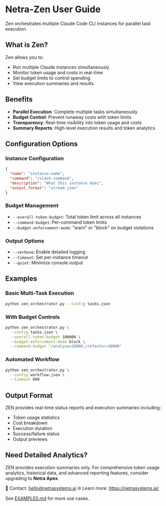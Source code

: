 # Netra-Zen User Guide

Zen orchestrates multiple Claude Code CLI instances for parallel task execution.

## What is Zen?

Zen allows you to:
- Run multiple Claude instances simultaneously
- Monitor token usage and costs in real-time
- Set budget limits to control spending
- View execution summaries and results

## Benefits

- **Parallel Execution**: Complete multiple tasks simultaneously
- **Budget Control**: Prevent runaway costs with token limits
- **Transparency**: Real-time visibility into token usage and costs
- **Summary Reports**: High-level execution results and token analytics

## Configuration Options

### Instance Configuration
```json
{
  "name": "instance-name",
  "command": "/slash-command",
  "description": "What this instance does",
  "output_format": "stream-json"
}
```

### Budget Management
- `--overall-token-budget`: Total token limit across all instances
- `--command-budget`: Per-command token limits
- `--budget-enforcement-mode`: "warn" or "block" on budget violations

### Output Options
- `--verbose`: Enable detailed logging
- `--timeout`: Set per-instance timeout
- `--quiet`: Minimize console output

## Examples

### Basic Multi-Task Execution
```bash
python zen_orchestrator.py --config tasks.json
```

### With Budget Controls
```bash
python zen_orchestrator.py \
  --config tasks.json \
  --overall-token-budget 100000 \
  --budget-enforcement-mode block \
  --command-budget "/analyze=20000,/refactor=30000"
```

### Automated Workflow
```bash
python zen_orchestrator.py \
  --config workflow.json \
  --timeout 600
```

## Output Format

ZEN provides real-time status reports and execution summaries including:
- Token usage statistics
- Cost breakdown
- Execution duration
- Success/failure status
- Output previews

## Need Detailed Analytics?

ZEN provides execution summaries only. For comprehensive token usage analytics, historical data, and advanced reporting features, consider upgrading to **Netra Apex**.

📧 Contact: hello@netrasystems.ai
🌐 Learn more: https://netrasystems.ai/

See [EXAMPLES.md](./EXAMPLES.md) for more use cases.